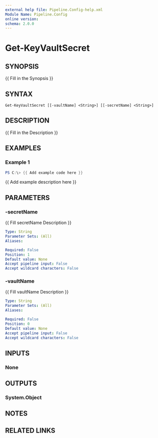 ```yaml
---
external help file: Pipeline.Config-help.xml
Module Name: Pipeline.Config
online version:
schema: 2.0.0
---
```


# Get-KeyVaultSecret

## SYNOPSIS
{{ Fill in the Synopsis }}

## SYNTAX

```
Get-KeyVaultSecret [[-vaultName] <String>] [[-secretName] <String>]
```

## DESCRIPTION
{{ Fill in the Description }}

## EXAMPLES

### Example 1
```powershell
PS C:\> {{ Add example code here }}
```

{{ Add example description here }}

## PARAMETERS

### -secretName
{{ Fill secretName Description }}

```yaml
Type: String
Parameter Sets: (All)
Aliases:

Required: False
Position: 1
Default value: None
Accept pipeline input: False
Accept wildcard characters: False
```

### -vaultName
{{ Fill vaultName Description }}

```yaml
Type: String
Parameter Sets: (All)
Aliases:

Required: False
Position: 0
Default value: None
Accept pipeline input: False
Accept wildcard characters: False
```

## INPUTS

### None
## OUTPUTS

### System.Object
## NOTES

## RELATED LINKS
